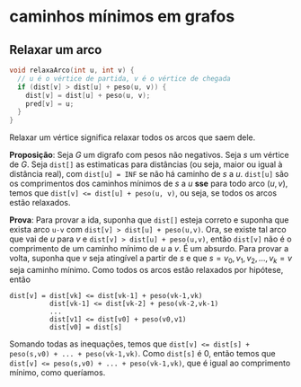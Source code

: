 # caminhos mínimos em grafos

## Relaxar um arco

```cpp
void relaxaArco(int u, int v) {
  // u é o vértice de partida, v é o vértice de chegada
  if (dist[v] > dist[u] + peso(u, v)) {
    dist[v] = dist[u] + peso(u, v);
    pred[v] = u;
  }
}
```

Relaxar um vértice significa relaxar todos os arcos que saem dele.

**Proposição**: Seja $G$ um digrafo com pesos não negativos. Seja $s$ um vértice de $G$. Seja `dist[]` as estimaticas para distâncias (ou seja, maior ou igual à distância real), com `dist[u] = INF` se não há caminho de $s$ a $u$.
`dist[u]` são os comprimentos dos caminhos mínimos de $s$ a $u$ **sse** para todo arco $(u, v)$, temos que `dist[v] <= dist[u] + peso(u, v)`, ou seja, se todos os arcos estão relaxados.

**Prova**: Para provar a ida, suponha que `dist[]` esteja correto e suponha que exista arco `u-v` com `dist[v] > dist[u] + peso(u,v)`. Ora, se existe tal arco que vai de $u$ para $v$ e `dist[v] > dist[u] + peso(u,v)`, então `dist[v]` não é o comprimento de um caminho mínimo de $u$ a $v$. É um absurdo.
Para provar a volta, suponha que $v$ seja atingível a partir de $s$ e que
$s = v_0, v_1, v_2, \dots, v_k = v$  seja caminho mínimo. Como todos os arcos estão relaxados por hipótese, então 
```
dist[v] = dist[vk] <= dist[vk-1] + peso(vk-1,vk)
          dist[vk-1] <= dist[vk-2] + peso(vk-2,vk-1)
          ...
          dist[v1] <= dist[v0] + peso(v0,v1)
          dist[v0] = dist[s]
```
Somando todas as inequações, temos que 
`dist[v] <= dist[s] + peso(s,v0) + ... + peso(vk-1,vk)`. Como `dist[s]` é 0, então temos que `dist[v] <= peso(s,v0) + ... + peso(vk-1,vk)`, que é igual ao comprimento mínimo, como queríamos.

